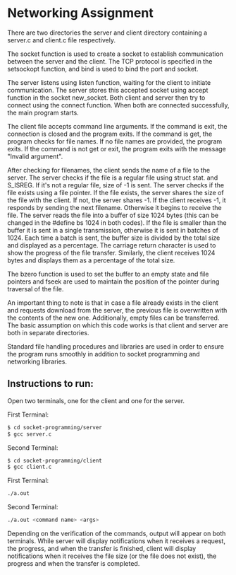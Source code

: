 # **Networking Assignment**

There are two directories the server and client directory containing a server.c and client.c file respectively.

The socket function is used to create a socket to establish communication between the server and the client.
The TCP protocol is specified in the setsockopt function, and bind is used to bind the port and socket.

The server listens using listen function, waiting for the client to initiate communication. The server stores this accepted socket using accept function in the socket new_socket. Both client and server then try to connect using the connect function. When both are connected successfully, the main program starts.

The client file accepts command line arguments. If the command is exit, the connection is closed and the program exits. If the command is get, the program checks for file names. If no file names are provided, the program exits. If the command is not get or exit, the program exits with the message "Invalid argument".

After checking for filenames, the client sends the name of a file to the server. The server checks if the file is a regular file using struct stat. and S_ISREG. If it's not a regular file, size of -1 is sent. The server checks if the file exists using a file pointer. If the file exists, the server shares the size of the file with the client. If not, the server shares -1. If the client receives -1, it responds by sending the next filename. Otherwise it begins to receive the file. The server reads the file into a buffer of size 1024 bytes (this can be changed in the #define bs 1024 in both codes). If the file is smaller than the buffer it is sent in a single transmission, otherwise it is sent in batches of 1024. Each time a batch is sent, the buffer size is divided by the total size and displayed as a percentage. The carriage return character is used to show the progress of the file transfer. Similarly, the client receives 1024 bytes and displays them as a percentage of the total size. 

The bzero function is used to set the buffer to an empty state and file pointers and fseek are used to maintain the position of the pointer during traversal of the file. 

An important thing to note is that in case a file already exists in the client and requests download from the server, the previous file is overwritten with the contents of the new one. Additionally, empty files can be transferred. The basic assumption on which this code works is that client and server are both in separate directories.

Standard file handling procedures and libraries are used in order to ensure the program runs smoothly in addition to socket programming and networking libraries.


## **Instructions to run**:

Open two terminals, one for the client and one for the server.

First Terminal:
  
```bash
$ cd socket-programming/server
$ gcc server.c
```

Second Terminal:
  
```bash
$ cd socket-programming/client
$ gcc client.c
```

First Terminal:
  
```bash
./a.out
```

Second Terminal:
  
```bash
./a.out <command name> <args>
```

Depending on the verification of the commands, output will appear on both terminals. While server will display notifications when it receives a request, the progress, and when the transfer is finished, client will display notifications when it receives the file size (or the file does not exist), the progress and when the transfer is completed.
